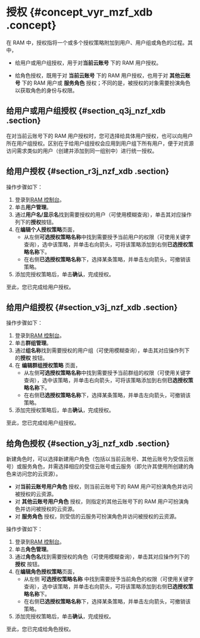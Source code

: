 # 授权 {#concept_vyr_mzf_xdb .concept}

在 RAM 中，授权指将一个或多个授权策略附加到用户、用户组或角色的过程。其中，

-   给用户或用户组授权，用于对**当前云账号** 下的 RAM 用户授权。

-   给角色授权，既用于对 **当前云账号** 下的 RAM 用户授权，也用于对 **其他云账号** 下的 RAM 用户或 **服务角色** 授权；不同的是，被授权的对象需要扮演角色以获取角色的身份与权限。


## 给用户或用户组授权 {#section_q3j_nzf_xdb .section}

在对当前云账号下的 RAM 用户授权时，您可选择给具体用户授权，也可以向用户所在用户组授权。区别在于给用户组授权会应用到用户组下所有用户，便于对资源访问需求类似的用户（创建并添加到同一组别中）进行统一授权。

## 给用户授权 {#section_r3j_nzf_xdb .section}

操作步骤如下：

1.  登录到[RAM 控制台](https://ram.console.aliyun.com/)。
2.  单击**用户管理**。
3.  通过**用户名/显示名**找到需要授权的用户（可使用模糊查询），单击其对应操作列下的**授权**按钮。
4.  在**编辑个人授权策略**页面，
    -   从左侧**可选授权策略名称**中找到需要授予当前用户的权限（可使用关键字查询），选中该策略，并单击右向箭头，可将该策略添加到右侧**已选授权策略名称**下。
    -   在右侧**已选授权策略名称**下，选择某条策略，并单击左向箭头，可撤销该策略。
5.  添加完授权策略后，单击**确认**，完成授权。


至此，您已完成给用户授权。

## 给用户组授权 {#section_v3j_nzf_xdb .section}

操作步骤如下：

1.  登录到[RAM 控制台](https://ram.console.aliyun.com/)。
2.  单击**群组管理**。
3.  通过**组名称**找到需要授权的用户组（可使用模糊查询），单击其对应操作列下的**授权** 按钮。
4.  在 **编辑群组授权策略** 页面，
    -   从左侧**可选授权策略名称**中找到需要授予当前群组的权限（可使用关键字查询），选中该策略，并单击右向箭头，可将该策略添加到右侧**已选授权策略名称**下。
    -   在右侧**已选授权策略名称**下，选择某条策略，并单击左向箭头，可撤销该策略。
5.  添加完授权策略后，单击**确认**，完成授权。

至此，您已完成给用户组授权。

## 给角色授权 {#section_y3j_nzf_xdb .section}

新建角色时，可以选择新建用户角色（包括以当前云账号、其他云账号为受信云账号）或服务角色，并需选择相应的受信云账号或云服务（即允许其使用所创建的角色来访问您的云资源）。

-   对**当前云账号用户角色** 授权，则当前云账号下的 RAM 用户可扮演角色并访问被授权的云资源。
-   对 **其他云账号用户角色** 授权，则指定的其他云账号下的 RAM 用户可扮演角色并访问被授权的云资源。
-   对 **服务角色** 授权，则受信的云服务可扮演角色并访问被授权的云资源。

操作步骤如下：

1.  登录到[RAM 控制台](https://ram.console.aliyun.com/)。
2.  单击**角色管理**。
3.  通过**角色名**找到需要授权的角色（可使用模糊查询），单击其对应操作列下的 **授权** 按钮。
4.  在**编辑角色授权策略**页面，
    -   从左侧 **可选授权策略名称** 中找到需要授予当前角色的权限（可使用关键字查询），选中该策略，并单击右向箭头，可将该策略添加到右侧**已选授权策略名称**下。
    -   在右侧**已选授权策略名称**下，选择某条策略，并单击左向箭头，可撤销该策略。
5.  添加完授权策略后，单击**确认**，完成授权。

至此，您已完成给角色授权。

